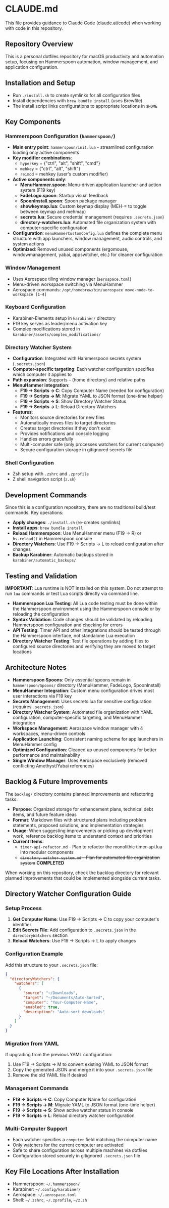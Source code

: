 # CLAUDE.md

This file provides guidance to Claude Code (claude.ai/code) when working with code in this repository.

## Repository Overview

This is a personal dotfiles repository for macOS productivity and automation setup, focusing on Hammerspoon automation, window management, and application configuration.

## Installation and Setup

- Run `./install.sh` to create symlinks for all configuration files
- Install dependencies with `brew bundle install` (uses Brewfile)
- The install script links configurations to appropriate locations in `$HOME`

## Key Components

### Hammerspoon Configuration (`hammerspoon/`)
- **Main entry point**: `hammerspoon/init.lua` - streamlined configuration loading only active components
- **Key modifier combinations**:
  - `hyperkey` = {"ctrl", "alt", "shift", "cmd"}
  - `mehkey` = {"ctrl", "alt", "shift"}
  - `reimod` = mehkey (user's custom modifier)
- **Active components only**:
  - **MenuHammer.spoon**: Menu-driven application launcher and action system (F19 key)
  - **FadeLogo.spoon**: Startup visual feedback
  - **SpoonInstall.spoon**: Spoon package manager
  - **showkeymap.lua**: Custom keymap display (MEH-= to toggle between keymap and mehmap)
  - **secrets.lua**: Secure credential management (requires `.secrets.json`)
  - **directory-watchers.lua**: Automated file organization system with computer-specific configuration
- **Configuration**: `menuHammerCustomConfig.lua` defines the complete menu structure with app launchers, window management, audio controls, and system actions
- **Optimized**: Removed unused components (ergomouse, windowmanagement, yabai, appswitcher, etc.) for cleaner configuration

### Window Management
- Uses Aerospace tiling window manager (`aerospace.toml`)
- Menu-driven workspace switching via MenuHammer
- Aerospace commands: `/opt/homebrew/bin/aerospace move-node-to-workspace [1-4]`

### Keyboard Configuration
- Karabiner-Elements setup in `karabiner/` directory
- F19 key serves as leader/menu activation key
- Complex modifications stored in `karabiner/assets/complex_modifications/`

### Directory Watcher System
- **Configuration**: Integrated with Hammerspoon secrets system (`.secrets.json`)
- **Computer-specific targeting**: Each watcher configuration specifies which computer it applies to
- **Path expansion**: Supports `~` (home directory) and relative paths
- **MenuHammer integration**: 
  - **F19 → Scripts → C**: Copy Computer Name (needed for configuration)
  - **F19 → Scripts → M**: Migrate YAML to JSON format (one-time helper)
  - **F19 → Scripts → S**: Show Directory Watcher Status
  - **F19 → Scripts → L**: Reload Directory Watchers
- **Features**:
  - Monitors source directories for new files
  - Automatically moves files to target directories
  - Creates target directories if they don't exist
  - Provides notifications and console logging
  - Handles errors gracefully
  - Multi-computer safe (only processes watchers for current computer)
  - Secure configuration storage in gitignored secrets file

### Shell Configuration
- Zsh setup with `.zshrc` and `.zprofile`
- Z shell navigation script (`z.sh`)

## Development Commands

Since this is a configuration repository, there are no traditional build/test commands. Key operations:

- **Apply changes**: `./install.sh` (re-creates symlinks)
- **Install apps**: `brew bundle install`
- **Reload Hammerspoon**: Use MenuHammer menu (F19 → R) or `hs.reload()` in Hammerspoon console
- **Directory Watchers**: Use F19 → Scripts → L to reload configuration after changes
- **Backup Karabiner**: Automatic backups stored in `karabiner/automatic_backups/`

## Testing and Validation

**IMPORTANT**: Lua runtime is NOT installed on this system. Do not attempt to run `lua` commands or test Lua scripts directly via command line. 

- **Hammerspoon Lua Testing**: All Lua code testing must be done within the Hammerspoon environment using the Hammerspoon console or by reloading the configuration
- **Syntax Validation**: Code changes should be validated by reloading Hammerspoon configuration and checking for errors
- **API Testing**: Timer API and other integrations should be tested through the Hammerspoon interface, not standalone Lua execution
- **Directory Watcher Testing**: Test file operations by adding files to configured source directories and verifying they are moved to target locations

## Architecture Notes

- **Hammerspoon Spoons**: Only essential spoons remain in `hammerspoon/Spoons/` directory (MenuHammer, FadeLogo, SpoonInstall)
- **MenuHammer Integration**: Custom menu configuration drives most user interactions via F19 key
- **Secrets Management**: Uses secrets.lua for sensitive configuration (requires `.secrets.json`)
- **Directory Watcher System**: Automated file organization with YAML configuration, computer-specific targeting, and MenuHammer integration
- **Workspace Management**: Aerospace window manager with 4 workspaces, menu-driven controls
- **Application Launching**: Consistent naming scheme for app launchers in MenuHammer config
- **Optimized Configuration**: Cleaned up unused components for better performance and maintainability
- **Single Window Manager**: Uses Aerospace exclusively (removed conflicting Amethyst/Yabai references)

## Backlog & Future Improvements

The `backlog/` directory contains planned improvements and refactoring tasks:

- **Purpose**: Organized storage for enhancement plans, technical debt items, and future feature ideas
- **Format**: Markdown files with structured plans including problem statements, proposed solutions, and implementation strategies
- **Usage**: When suggesting improvements or picking up development work, reference backlog items to understand context and priorities
- **Current Items**: 
  - `timer-api-refactor.md` - Plan to refactor the monolithic timer-api.lua into modular components
  - ~~`directory-watcher-system.md` - Plan for automated file organization system~~ **COMPLETED**

When working on this repository, check the backlog directory for relevant planned improvements that could be implemented alongside current tasks.

## Directory Watcher Configuration Guide

### Setup Process
1. **Get Computer Name**: Use F19 → Scripts → C to copy your computer's identifier
2. **Edit Secrets File**: Add configuration to `.secrets.json` in the `directoryWatchers` section
3. **Reload Watchers**: Use F19 → Scripts → L to apply changes

### Configuration Example
Add this structure to your `.secrets.json` file:
```json
{
  "directoryWatchers": {
    "watchers": [
      {
        "source": "~/Downloads",
        "target": "~/Documents/Auto-Sorted",
        "computer": "Your-Computer-Name",
        "enabled": true,
        "description": "Auto-sort downloads"
      }
    ]
  }
}
```

### Migration from YAML
If upgrading from the previous YAML configuration:
1. Use F19 → Scripts → M to convert existing YAML to JSON format
2. Copy the generated JSON and merge it into your `.secrets.json` file
3. Remove the old YAML file if desired

### Management Commands
- **F19 → Scripts → C**: Copy Computer Name for configuration
- **F19 → Scripts → M**: Migrate YAML to JSON format (one-time helper)
- **F19 → Scripts → S**: Show active watcher status in console
- **F19 → Scripts → L**: Reload directory watcher configuration

### Multi-Computer Support
- Each watcher specifies a `computer` field matching the computer name
- Only watchers for the current computer are activated
- Safe to share configuration across multiple machines via dotfiles
- Configuration stored securely in gitignored `.secrets.json` file

## Key File Locations After Installation

- Hammerspoon: `~/.hammerspoon/`
- Karabiner: `~/.config/karabiner/`
- Aerospace: `~/.aerospace.toml`
- Shell: `~/.zshrc`, `~/.zprofile`, `~/z.sh`